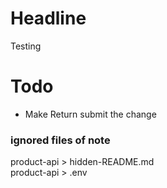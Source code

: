 # Headline
Testing

# Todo
<ul>
  <li>Make Return submit the change</li>
</ul>

### ignored files of note
product-api > hidden-README.md<br>
product-api > .env<br>